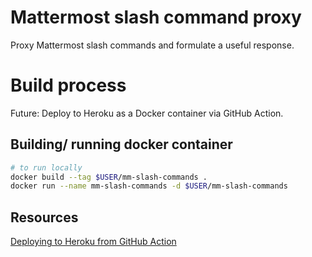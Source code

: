 # Mattermost slash command proxy

Proxy Mattermost slash commands and formulate a useful response.

# Build process

Future: Deploy to Heroku as a Docker container via GitHub Action.

## Building/ running docker container

```bash
# to run locally
docker build --tag $USER/mm-slash-commands .
docker run --name mm-slash-commands -d $USER/mm-slash-commands
```

## Resources

[Deploying to Heroku from GitHub Action](https://dev.to/heroku/deploying-to-heroku-from-github-actions-29ej)
